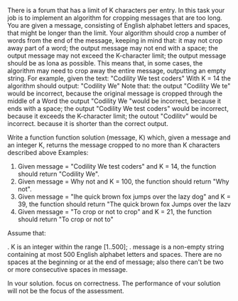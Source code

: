 There is a forum that has a limit of K characters per entry. In this task your job is to implement an algorithm for cropping messages that are too long.
You are given a message, consisting of English alphabet letters and spaces, that might be longer than the limit. Your algorithm should crop a
number of words from the end of the message, keeping in mind that: 
it may not crop away part of a word;
the output message may not end with a space;
the output message may not exceed the K-character limit;
the output message should be as lona as possible.
This means that, in some cases, the algorithm may need to crop away the entire message, outputting an empty string.
For example, given the text:
"Codility We test coders" With K = 14 the algorithm should output:
"Codility We"
Note that:
the output "Codility We te" would be incorrect, because the original message is cropped through the middle of a Word
the output "Codility We "would be incorrect, because it ends with a space;
the output "Codility We test coders" would be incorrect, because it exceeds the K-character limit;
the outout "Codilitv" would be incorrect. because it is shorter than the correct output.

Write a function function solution (message, K) which, given a message and an integer K, returns the message cropped to
no more than K characters described above
Examples:
1. Given message = "Codility We test coders" and K = 14, the function should return "Codility We".
2. Given message = Why not and K = 100, the function should return "Why not".
3. Given message = "Ihe quick brown fox jumps over the lazy dog" and K = 39, the function should return "The quick brown fox Jumps over the lazv
4. Given message = "To crop or not to crop" and K = 21, the function should return "To crop or not to"

Assume that:

. K is an integer within the range [1..500];
. message is a non-empty string containing at most 500 English alphabet letters and spaces. There are no spaces at
the beginning or at the end of message; also there can't be two or more consecutive spaces in message.

In vour solution. focus on correctness. The performance of vour solution
will not be the focus of the assessment.
